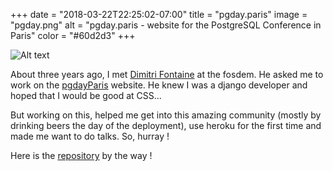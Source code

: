 +++
date = "2018-03-22T22:25:02-07:00"
title = "pgday.paris"
image = "pgday.png"
alt = "pgday.paris - website for the PostgreSQL Conference in Paris"
color = "#60d2d3"
+++


![Alt text](/images/pgday.png)

About three years ago, I met [Dimitri Fontaine](https://tapoueh.org/) at the fosdem. He asked me to work on the [pgdayParis](https://2015.pgday.paris/) website. He knew I was a django developer and hoped that I would be good at CSS...

But working on this, helped me get into this amazing community (mostly by drinking beers the day of the deployment), use heroku for the first time and made me want to do talks. So, hurray !

Here is the [repository](https://github.com/louiseGrandjonc/pgdayparis) by the way !
